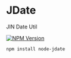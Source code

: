 # JDate
JIN Date Util

[![NPM Version][npm-image]][npm-url]

```
npm install node-jdate
```

[npm-image]: https://img.shields.io/badge/npm-v0.0.4-blue.svg
[npm-url]: https://www.npmjs.com/package/node-jdate